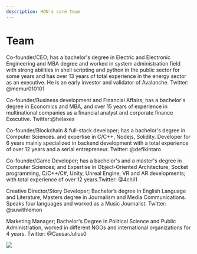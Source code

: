 ```yaml
---
description: HON's core team
---
```


# Team

Co-founder/CEO; has a bachelor's degree in Electric and Electronic Engineering and MBA degree and worked in system administration field with strong abilities in shell scripting and python in the public sector for some years and has over 13 years of total experience in the energy sector as an executive. He is an early investor and validator of Avalanche. Twitter: @memur010101

Co-founder/Business development and Financial Affairs; has a bachelor's degree in Economics and MBA, and over 15 years of experience in multinational companies as a financial analyst and corporate finance Executive. Twitter:@helaxes

Co-founder/Blockchain & full-stack developer; has a bachelor's degree in Computer Sciences. and expertise in C/C++, Nodejs, Solidity. Developer for 6 years mainly specialized in backend development with a total experience of over 12 years and a serial entrepreneur. Twitter: @defikintaro

Co-founder/Game Developer; has a bachelor's and a master's degree in Computer Sciences; and Expertise in Object-Oriented Architecture, Socket programming, C/C++/C#, Unity, Unreal Engine, VR and AR developments; with total experience of over 12 years.Twitter: @4chil1

Creative Director/Story Developer; Bachelor’s degree in English Language and Literature, Masters degree in Journalism and Media Communications. Speaks four languages and worked as a Music Journalist. Twitter: @suwithlemon

Marketing Manager; Bachelor's Degree in Political Science and Public Administration, worked in different NGOs and international organizations for 4 years. Twitter: @CaesarJulius0

![](<.gitbook/assets/MEMUR01\_SPLASHART\_1 (1).jfif>)
